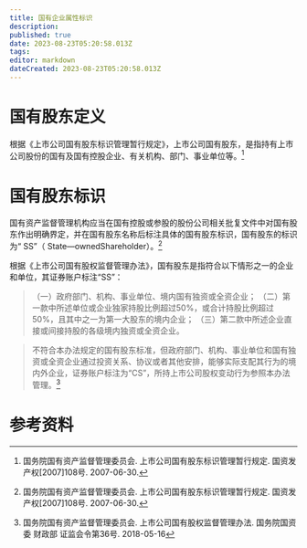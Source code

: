 ```yaml
---
title: 国有企业属性标识
description: 
published: true
date: 2023-08-23T05:20:58.013Z
tags: 
editor: markdown
dateCreated: 2023-08-23T05:20:58.013Z
---
```


# 国有股东定义
根据《上市公司国有股东标识管理暂行规定》，上市公司国有股东，是指持有上市公司股份的国有及国有控股企业、有关机构、部门、事业单位等。[^1]

# 国有股东标识
国有资产监督管理机构应当在国有控股或参股的股份公司相关批复文件中对国有股东作出明确界定，并在国有股东名称后标注具体的国有股东标识，国有股东的标识为“ SS”（ State—ownedShareholder）。[^1]

根据《上市公司国有股权监督管理办法》，国有股东是指符合以下情形之一的企业和单位，其证券账户标注“SS”：

> （一）政府部门、机构、事业单位、境内国有独资或全资企业；
> （二）第一款中所述单位或企业独家持股比例超过50%，或合计持股比例超过50%，且其中之一为第一大股东的境内企业；
> （三）第二款中所述企业直接或间接持股的各级境内独资或全资企业。

> 不符合本办法规定的国有股东标准，但政府部门、机构、事业单位和国有独资或全资企业通过投资关系、协议或者其他安排，能够实际支配其行为的境内外企业，证券账户标注为“CS”，所持上市公司股权变动行为参照本办法管理。[^2]




# 参考资料
[^1]: 国务院国有资产监督管理委员会. 上市公司国有股东标识管理暂行规定. 国资发产权[2007]108号. 2007-06-30.
[^2]: 国务院国有资产监督管理委员会. 上市公司国有股权监督管理办法. 国务院国资委 财政部 证监会令第36号. 2018-05-16